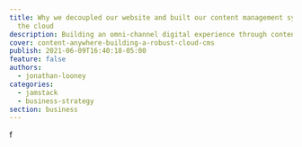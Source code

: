 ```yaml
---
title: Why we decoupled our website and built our content management system in
  the cloud
description: Building an omni-channel digital experience through content-first architecture.
cover: content-anywhere-building-a-robust-cloud-cms
publish: 2021-06-09T16:40:18-05:00
feature: false
authors:
  - jonathan-looney
categories:
  - jamstack
  - business-strategy
section: business
---
```

f